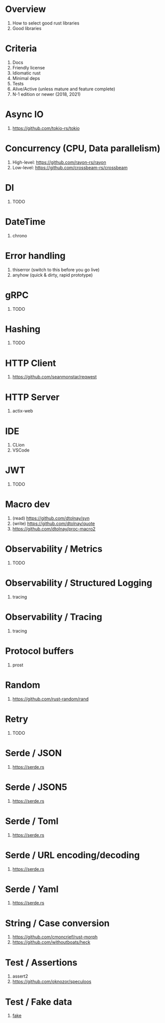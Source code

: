 # Overview

1. How to select good rust libraries
1. Good libraries

# Criteria

1. Docs
1. Friendly license
1. Idiomatic rust
1. Minimal deps
1. Tests
1. Alive/Active (unless mature and feature complete)
1. N-1 edition or newer (2018, 2021)

# Async IO

1. https://github.com/tokio-rs/tokio

# Concurrency (CPU, Data parallelism)

1. High-level: https://github.com/rayon-rs/rayon
1. Low-level: https://github.com/crossbeam-rs/crossbeam

# DI

1. TODO

# DateTime

1. chrono

# Error handling

1. thiserror (switch to this before you go live)
2. anyhow (quick & dirty, rapid prototype)

# gRPC

1. TODO

# Hashing

1. TODO

# HTTP Client

1. https://github.com/seanmonstar/reqwest

# HTTP Server

1. actix-web

# IDE

1. CLion
2. VSCode

# JWT

1. TODO

# Macro dev

1. (read) https://github.com/dtolnay/syn
1. (write) https://github.com/dtolnay/quote
1. https://github.com/dtolnay/proc-macro2

# Observability / Metrics

1. TODO

# Observability / Structured Logging

1. tracing

# Observability / Tracing

1. tracing

# Protocol buffers

1. prost

# Random

1. https://github.com/rust-random/rand

# Retry

1. TODO

# Serde / JSON

1. https://serde.rs

# Serde / JSON5

1. https://serde.rs

# Serde / Toml

1. https://serde.rs

# Serde / URL encoding/decoding

1. https://serde.rs

# Serde / Yaml

1. https://serde.rs

# String / Case conversion

1. https://github.com/cmoncrief/rust-morph
1. https://github.com/withoutboats/heck

# Test / Assertions

1. assert2
1. https://github.com/oknozor/speculoos

# Test / Fake data

1. [fake](https://docs.rs/fake/latest/fake/)
